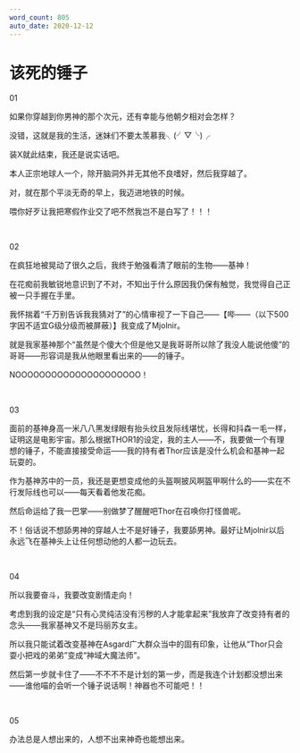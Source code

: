 ```yaml
---
word_count: 805
auto_date: 2020-12-12
---
```


# 该死的锤子

01

如果你穿越到你男神的那个次元，还有幸能与他朝夕相对会怎样？

没错，这就是我的生活，迷妹们不要太羡慕我╮(╯▽╰)╭

装X就此结束，我还是说实话吧。

本人正宗地球人一个，除开脑洞外并无其他不良嗜好，然后我穿越了。

对，就在那个平淡无奇的早上，我迈进地铁的时候。

喂你好歹让我把寒假作业交了吧不然我岂不是白写了！！！

<br>

02

在疯狂地被晃动了很久之后，我终于勉强看清了眼前的生物——基神！

在花痴前我敏锐地意识到了不对，不知出于什么原因我仍保有触觉，我觉得自己正被一只手握在手里。

我怀揣着“千万别告诉我我猜对了”的心情审视了一下自己——【哔——（以下500字因不适宜G级分级而被屏蔽）】我变成了Mjolnir。

就是我家基神那个“虽然是个傻大个但是他又是我哥哥所以除了我没人能说他傻”的哥哥——形容词是我从他眼里看出来的——的锤子。

NOOOOOOOOOOOOOOOOOOOOO！

<br>

03

面前的基神身高一米八八黑发绿眼有抬头纹且发际线堪忧，长得和抖森一毛一样，证明这是电影宇宙。那么根据THOR1的设定，我的主人——不，我要做一个有理想的锤子，不能直接接受命运——我的持有者Thor应该是没什么机会和基神一起玩耍的。

作为基神苏中的一员，我还是更想变成他的头盔啊披风啊盔甲啊什么的——实在不行发际线也可以——每天看着他发花痴。

然后命运给了我一巴掌——别做梦了醒醒吧Thor在召唤你打怪兽呢。

不！俗话说不想舔男神的穿越人士不是好锤子，我要舔男神。最好让Mjolnir以后永远飞在基神头上让任何想动他的人都一边玩去。

<br>

04

所以我要奋斗，我要改变剧情走向！

考虑到我的设定是“只有心灵纯洁没有污秽的人才能拿起来”我放弃了改变持有者的念头——我家基神又不是玛丽苏女主。

所以我只能试着改变基神在Asgard广大群众当中的固有印象，让他从“Thor只会耍小把戏的弟弟”变成“神域大魔法师”。

然后第一步就卡住了——不不不不是计划的第一步，而是我连个计划都没想出来——谁他喵的会听一个锤子说话啊！神器也不可能吧！！

<br>

05

办法总是人想出来的，人想不出来神奇也能想出来。

